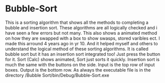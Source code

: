 # Bubble-Sort
This is a sorting algorithm that shows all the methods to completing a bubble and insertion sort.
These algorithms are all logically checked and i have seen a few errors but not many.
This also shows a animated method on how they are swapped with a box to show swasps, stored varibles ect.
I made this arround 4 years ago in yr 10. And it helped myself and others to understand the logical method of these sorting algorithms.
It is called bubble sort but it has an insertion sort integrated too! Just press the button for it. 
Sort (Calc) shows animated, Sort just sorts it quickly.
Insertion sort is much the same with the buttons on the side.
Input is the top row of input boxes.
Output is the bottom row.
As always the executable file is in the directory /Bubble Sort/bin/Debug/Bubble-Sort.exe
